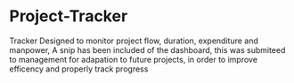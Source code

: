 # Project-Tracker
Tracker Designed to monitor project flow, duration, expenditure and manpower,
A snip has been included of the dashboard, this was submiteed to management for adapation to future projects, in order to improve efficency and properly track progress
